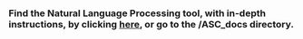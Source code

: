 
### Find the Natural Language Processing tool, with in-depth instructions, by clicking [here](asc_docs), or go to the /ASC_docs directory.
